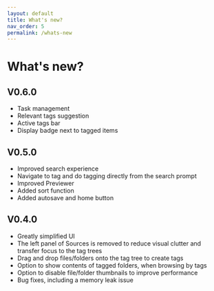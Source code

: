```yaml
---
layout: default
title: What's new?
nav_order: 5
permalink: /whats-new
---
```


# What's new?

## V0.6.0
- Task management
- Relevant tags suggestion
- Active tags bar
- Display badge next to tagged items

## V0.5.0
- Improved search experience
- Navigate to tag and do tagging directly from the search prompt
- Improved Previewer
- Added sort function
- Added autosave and home button

## V0.4.0
- Greatly simplified UI
- The left panel of Sources is removed to reduce visual clutter and transfer focus to the tag trees
- Drag and drop files/folders onto the tag tree to create tags
- Option to show contents of tagged folders, when browsing by tags
- Option to disable file/folder thumbnails to improve performance
- Bug fixes, including a memory leak issue

